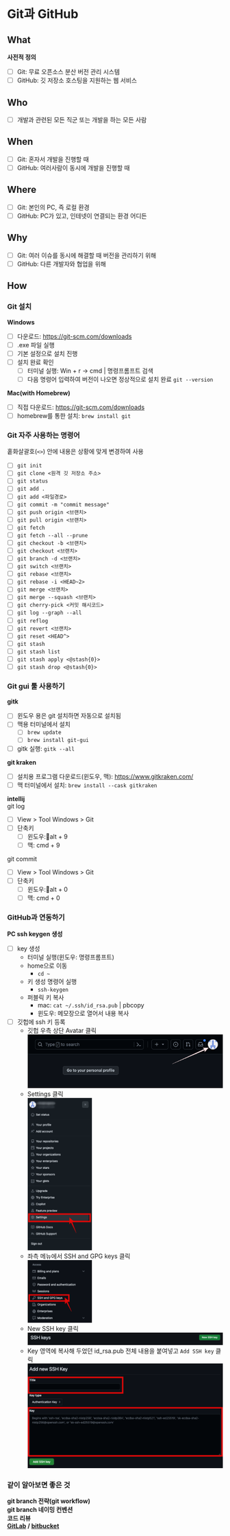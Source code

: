 # Git과 GitHub

## What

**사전적 정의**  

- [ ] Git: 무료 오픈소스 분산 버전 관리 시스템  
- [ ] GitHub: 깃 저장소 호스팅을 지원하는 웹 서비스

## Who

- [ ] 개발과 관련된 모든 직군 또는 개발을 하는 모든 사람  

## When

- [ ] Git: 혼자서 개발을 진행할 때  
- [ ] GitHub: 여러사람이 동시에 개발을 진행할 때  

## Where

- [ ] Git: 본인의 PC, 즉 로컬 환경  
- [ ] GitHub: PC가 있고, 인테넷이 연결되는 환경 어디든

## Why

- [ ] Git: 여러 이슈를 동시에 해결할 때 버전을 관리하기 위해  
- [ ] GitHub: 다른 개발자와 협업을 위해  

## How

### Git 설치  

**Windows**  

- [ ] 다운로드: https://git-scm.com/downloads  
- [ ] .exe 파일 실행
- [ ] 기본 설정으로 설치 진행
- [ ] 설치 완료 확인
  - [ ] 터미널 실행: Win + r -> cmd | 명령프롬프트 검색  
  - [ ] 다음 명령어 입력하여 버전이 나오면 정상적으로 설치 완료 `git --version`  

**Mac(with Homebrew)**  
- [ ] 직접 다운로드: https://git-scm.com/downloads  
- [ ] homebrew를 통한 설치: `brew install git`  

### Git 자주 사용하는 명령어
홑화살괄호(`<>`) 안에 내용은 상황에 맞게 변경하여 사용
- [ ] `git init`
- [ ] `git clone <원격 깃 저장소 주소>`
- [ ] `git status`
- [ ] `git add .`
- [ ] `git add <파일경로>`
- [ ] `git commit -m "commit message"`
- [ ] `git push origin <브랜치>`
- [ ] `git pull origin <브랜치>`
- [ ] `git fetch`
- [ ] `git fetch --all --prune`
- [ ] `git checkout -b <브랜치>`
- [ ] `git checkout <브랜치>`
- [ ] `git branch -d <브랜치>`
- [ ] `git switch <브랜치>`
- [ ] `git rebase <브랜치>`
- [ ] `git rebase -i <HEAD~2>`
- [ ] `git merge <브랜치>`
- [ ] `git merge --squash <브랜치>`
- [ ] `git cherry-pick <커밋 해시코드>`
- [ ] `git log --graph --all`
- [ ] `git reflog`
- [ ] `git revert <브랜치>`
- [ ] `git reset <HEAD^>`
- [ ] `git stash`
- [ ] `git stash list`
- [ ] `git stash apply <@stash{0}>`
- [ ] `git stash drop <@stash{0}>`

### Git gui 툴 사용하기

**gitk**
- [ ] 윈도우 용은 git 설치하면 자동으로 설치됨
- [ ] 맥용 터미널에서 설치
  - [ ] `brew update`
  - [ ] `brew install git-gui`
- [ ] gitk 실행: `gitk --all`

**git kraken**  
- [ ] 설치용 프로그램 다운로드(윈도우, 맥): https://www.gitkraken.com/
- [ ] 맥 터미널에서 설치: `brew install --cask gitkraken`

**intellij**   
git log
- [ ] View > Tool Windows > Git
- [ ] 단축키
  - [ ] 윈도우:alt + 9
  - [ ] 맥: cmd + 9

git commit
- [ ] View > Tool Windows > Git
- [ ] 단축키
  - [ ] 윈도우:alt + 0
  - [ ] 맥: cmd + 0

### GitHub과 연동하기

**PC ssh keygen 생성**

- [ ] key 생성
  - 터미널 실행(윈도우: 명령프롬프트)
  - home으로 이동 
    - `cd ~`
  - 키 생성 명령어 실행
    - `ssh-keygen`
  - 퍼블릭 키 복사
    - mac: `cat ~/.ssh/id_rsa.pub` | pbcopy
    - 윈도우: 메모장으로 열어서 내용 복사
- [ ] 깃헙에 ssh 키 등록  
  - 깃헙 우측 상단 Avatar 클릭  
    ![아마타클릭](img/image.png)  
  - Settings 클릭  
    <img src="img/image-1.png" width="150"/>
  - 좌측 메뉴에서 SSH and GPG keys 클릭  
    <img src="img/image-2.png" width="150"/>
  - New SSH key 클릭  
    <img src="img/image-3.png">
  - Key 영역에 복사해 두었던 id_rsa.pub 전체 내용을 붙여넣고 `Add SSH key` 클릭
    ![Alt text](img/image-4.png)

### 같이 알아보면 좋은 것

**git branch 전략(git workflow)**  
**git branch 네이밍 컨벤션**  
**코드 리뷰**  
**[GitLab](https://about.gitlab.com/free-trial/devsecops/?utm_medium=cpc&utm_source=google&utm_campaign=eg_apac_dmp_x_x_en_brand_apac_pr_rsa_br_exact_free-trial&utm_content=free-trial&_bt=363144592744&_bk=gitlab&_bm=e&_bn=g&_bg=75085129886&gad_source=1&gclid=CjwKCAiA5L2tBhBTEiwAdSxJXwJxdEI-X3cnBXiLVFiqtT4pGKmLxwopjmpF8Lxhaxd4RnkvtfPsZBoCEisQAvD_BwE) / [bitbucket](https://bitbucket.org/product?&aceid=&adposition=&adgroup=146989386670&campaign=18815940604&creative=632894031594&device=c&keyword=bitbucket&matchtype=e&network=g&placement=&ds_kids=p74128740641&ds_e=GOOGLE&ds_eid=700000001551985&ds_e1=GOOGLE&gad_source=1&acs_info=ZmluYWxfdXJsOiAiaHR0cHM6Ly9iaXRidWNrZXQub3JnL3Byb2R1Y3QiCg&gclid=CjwKCAiA5L2tBhBTEiwAdSxJXzOgKlFeSbp1yM7fS385BubBj-GWTHTTQBvIgahGg6arTHz3rrwUnRoCtWYQAvD_BwE&gclsrc=aw.ds)**  

  

